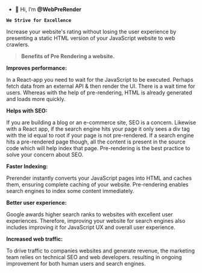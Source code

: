 
- 👋 Hi, I’m **@WebPreRender**

**`We Strive for Excellence`**

Increase your website's rating without losing the user experience by presenting a static HTML version of your JavaScript website to web crawlers.

> **Benefits of Pre Rendering a website.**

**Improves performance:**

In a React-app you need to wait for the JavaScript to be executed. Perhaps fetch data from an external API & then render the UI. There is a wait time for users. Whereas with the help of pre-rendering, HTML is already generated and loads more quickly.

**Helps with SEO:** 

If you are building a blog or an e-commerce site, SEO is a concern. Likewise with a React app, if the search engine hits your page it only sees a div tag with the id equal to root if your page is not pre-rendered. 
If a search engine hits a pre-rendered page though, all the content is present in the source code which will help index that page. Pre-rendering is the best practice to solve your concern about SEO.

**Faster Indexing:** 

Prerender instantly converts your JavaScript pages into HTML and caches them, ensuring complete caching of your website.
Pre-rendering enables search engines to index some content immediately. 

**Better user experience:** 

Google awards higher search ranks to websites with excellent user experiences. Therefore, improving your website for search engines also includes improving it for JavaScript UX and overall user experience.

**Increased web traffic:** 

To drive traffic to companies websites and generate revenue, the marketing team relies on technical SEO and web developers. resulting in ongoing improvement for both human users and search engines.
